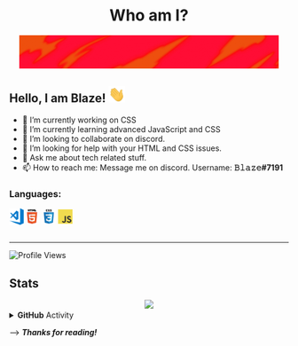 <!-- You found this secret, Grats! 👏 -->
<!--
My secret info 👀 

- I code for about 5-6 hours
- I am a gamer too lol
- I play minecraft, among us (sometimes)
-->


<h1 align="center">Who am I?</h1>
<div align="center"><img src="https://github.com/HyperText-Blaze/HyperText-Blaze/blob/main/standard.gif"></div>

## Hello, I am Blaze! <img src="https://github.com/HyperText-Blaze/HyperText-Blaze/blob/main/WaveIcon.gif" width="30px">

- 🔭 I’m currently working on CSS
- 🌱 I’m currently learning advanced JavaScript and CSS
- 👯 I’m looking to collaborate on discord.
- 🤔 I’m looking for help with your HTML and CSS issues.
- 💬 Ask me about tech related stuff.
- 📫 How to reach me: Message me on discord. Username: **𝙱𝚕𝚊𝚣𝚎#7191**

### Languages:
<div style="display: flex;">
<img alt="Visual Studio Code" width="26px" src="https://raw.githubusercontent.com/github/explore/80688e429a7d4ef2fca1e82350fe8e3517d3494d/topics/visual-studio-code/visual-studio-code.png" />
<img style="margin: 2px" alt="HTML5" width="26px" src="https://raw.githubusercontent.com/github/explore/80688e429a7d4ef2fca1e82350fe8e3517d3494d/topics/html/html.png" />
<img style="margin: 2px" alt="CSS3" width="26px" src="https://raw.githubusercontent.com/github/explore/80688e429a7d4ef2fca1e82350fe8e3517d3494d/topics/css/css.png" />
<img style="margin: 2px" alt="JavaScript" width="26px"src="https://raw.githubusercontent.com/github/explore/80688e429a7d4ef2fca1e82350fe8e3517d3494d/topics/javascript/javascript.png" />
</div>
<br />

-----

![Profile Views](https://komarev.com/ghpvc/?username=HyperText-Blaze&color=blueviolet)

## Stats
<div align="center"><img src="https://github-profile-trophy.vercel.app/?username=HyperText-Blaze&theme=dracula"></div>

<details>
  <summary><b>GitHub</b> Activity</summary>
  <img align="left" src="https://github-readme-stats.vercel.app/api?username=HyperText-Blaze&theme=tokyonight%22%3E%3Cimg%20align=%22right%22%20src=%22https://github-readme-stats.vercel.app/api/top-langs/?username=HyperText-Blaze&theme=tokyonight&hide=batchfile">
</details>


--> ***Thanks for reading!***
